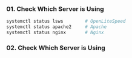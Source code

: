 ### 01. Check Which Server is Using
```bash
systemctl status lsws        # OpenLiteSpeed
systemctl status apache2     # Apache
systemctl status nginx       # Nginx
```
### 02. Check Which Server is Using
